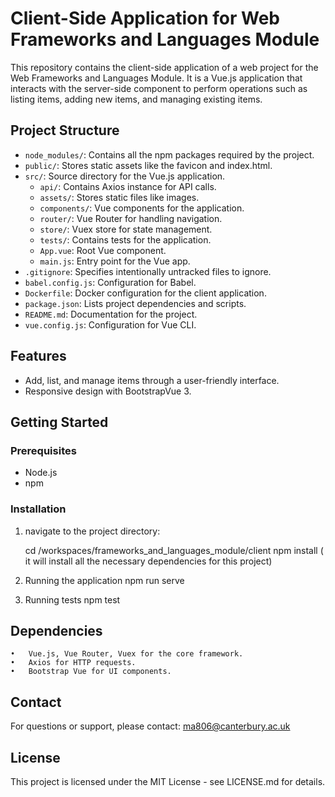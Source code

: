 # Client-Side Application for Web Frameworks and Languages Module

This repository contains the client-side application of a web project for the Web Frameworks and Languages Module. It is a Vue.js application that interacts with the server-side component to perform operations such as listing items, adding new items, and managing existing items.

## Project Structure

- `node_modules/`: Contains all the npm packages required by the project.
- `public/`: Stores static assets like the favicon and index.html.
- `src/`: Source directory for the Vue.js application.
  - `api/`: Contains Axios instance for API calls.
  - `assets/`: Stores static files like images.
  - `components/`: Vue components for the application.
  - `router/`: Vue Router for handling navigation.
  - `store/`: Vuex store for state management.
  - `tests/`: Contains tests for the application.
  - `App.vue`: Root Vue component.
  - `main.js`: Entry point for the Vue app.
- `.gitignore`: Specifies intentionally untracked files to ignore.
- `babel.config.js`: Configuration for Babel.
- `Dockerfile`: Docker configuration for the client application.
- `package.json`: Lists project dependencies and scripts.
- `README.md`: Documentation for the project.
- `vue.config.js`: Configuration for Vue CLI.

## Features

- Add, list, and manage items through a user-friendly interface.
- Responsive design with BootstrapVue 3.

## Getting Started

### Prerequisites

- Node.js
- npm

### Installation

1. navigate to the project directory:

   cd /workspaces/frameworks_and_languages_module/client
   npm install ( it will install all the necessary dependencies for this project)

2. Running the application
   npm run serve

3. Running tests
   npm test

## Dependencies

	•	Vue.js, Vue Router, Vuex for the core framework.
	•	Axios for HTTP requests.
	•	Bootstrap Vue for UI components.

## Contact
For questions or support, please contact: ma806@canterbury.ac.uk 

## License

This project is licensed under the MIT License - see LICENSE.md for details.
